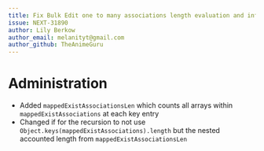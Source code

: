 ```yaml
---
title: Fix Bulk Edit one to many associations length evaluation and infinite requests
issue: NEXT-31890
author: Lily Berkow
author_email: melanityt@gmail.com
author_github: TheAnimeGuru
---
```

# Administration
* Added `mappedExistAssociationsLen` which counts all arrays within `mappedExistAssociations` at each key entry
* Changed if for the recursion to not use `Object.keys(mappedExistAssociations).length` but the nested accounted length from `mappedExistAssociationsLen`
